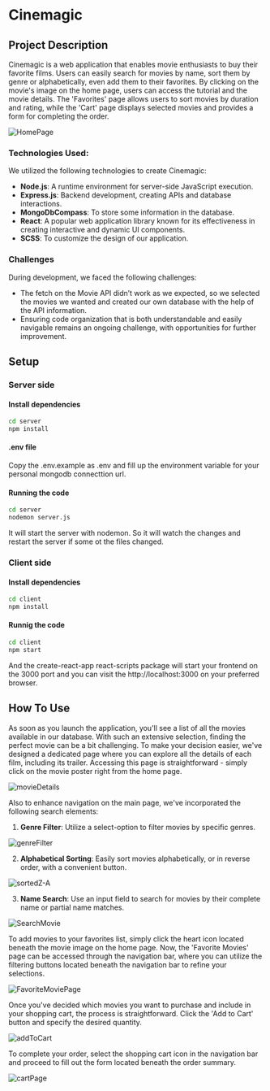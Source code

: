 # Cinemagic

## Project Description

Cinemagic is a web application that enables movie enthusiasts to buy their favorite films. Users can easily search for movies by name, sort them by genre or alphabetically, even add them to their favorites. By clicking on the movie's image on the home page, users can access the tutorial and the movie details. The 'Favorites' page allows users to sort movies by duration and rating, while the 'Cart' page displays selected movies and provides a form for completing the order.

![HomePage](https://github.com/MateiMadalina/Cinemagic/assets/116349352/783360d3-75e6-4c15-a5cf-31e1c406e0cc)



### Technologies Used:

We utilized the following technologies to create Cinemagic:

- **Node.js**: A runtime environment for server-side JavaScript execution.
- **Express.js**: Backend development, creating APIs and database interactions.
- **MongoDbCompass**: To store some information in the database.
- **React**: A popular web application library known for its effectiveness in creating interactive and dynamic UI components.
- **SCSS**: To customize the design of our application.

### Challenges

During development, we faced the following challenges:

- The fetch on the Movie API didn’t work as we expected, so we selected the movies we wanted and created our own database with the help of the API information.
- Ensuring code organization that is both understandable and easily navigable remains an ongoing challenge, with opportunities for further improvement.

## Setup

### Server side
#### Install dependencies
```bash
cd server
npm install
```

#### .env file
Copy the .env.example as .env and fill up the environment variable for your personal mongodb connecttion url.

#### Running the code

```bash
cd server
nodemon server.js
```

It will start the server with nodemon. So it will watch the changes and restart the server if some ot the files changed.



### Client side

#### Install dependencies

```bash
cd client
npm install
```

#### Runnig the code

```bash
cd client
npm start
```

And the create-react-app react-scripts package will start your frontend on the 3000 port and you can visit the http://localhost:3000 on your preferred browser.

## How To Use

As soon as you launch the application, you'll see a list of all the movies available in our database. With such an extensive selection, finding the perfect movie can be a bit challenging. To make your decision easier, we've designed a dedicated page where you can explore all the details of each film, including its trailer. Accessing this page is straightforward - simply click on the movie poster right from the home page.

![movieDetails](https://github.com/MateiMadalina/Cinemagic/assets/116349352/73ffdda5-468d-4915-9b15-5972bc9c893f)


Also to enhance navigation on the main page, we've incorporated the following search elements:

1. **Genre Filter**: Utilize a select-option to filter movies by specific genres.

![genreFilter](https://github.com/MateiMadalina/Cinemagic/assets/116349352/537b3447-470e-4a67-9db2-df5d054b5246)

2. **Alphabetical Sorting**: Easily sort movies alphabetically, or in reverse order, with a convenient button.

![sortedZ-A](https://github.com/MateiMadalina/Cinemagic/assets/116349352/960f92fe-ec57-46c6-932c-273130f75ee8)

3. **Name Search**: Use an input field to search for movies by their complete name or partial name matches.

![SearchMovie](https://github.com/MateiMadalina/Cinemagic/assets/116349352/7c3d7f86-e7b9-43d9-a463-3861292bda93)

To add movies to your favorites list, simply click the heart icon located beneath the movie image on the home page. Now, the 'Favorite Movies' page can be accessed through the navigation bar, where you can utilize the filtering buttons located beneath the navigation bar to refine your selections.

![FavoriteMoviePage](https://github.com/MateiMadalina/Cinemagic/assets/116349352/1617d540-b6eb-4663-908e-0af7f8dd9eed)

Once you've decided which movies you want to purchase and include in your shopping cart, the process is straightforward. Click the 'Add to Cart' button and specify the desired quantity.

![addToCart](https://github.com/MateiMadalina/Cinemagic/assets/116349352/42ebff73-32ee-41f4-b103-f5d3e53a21c0)

To complete your order, select the shopping cart icon in the navigation bar and proceed to fill out the form located beneath the order summary.

![cartPage](https://github.com/MateiMadalina/Cinemagic/assets/116349352/10b30c2a-e2bc-4510-96d8-89abedbdd50d)
